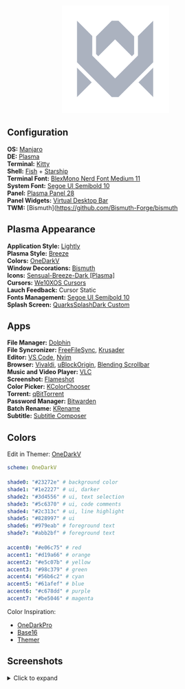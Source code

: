 <p align="center">
  <img width="250" src="images/logos/vitormelo.png" alt="Vitor Melo logo">
</p>

## Configuration
**OS:** [Manjaro](https://manjaro.org/downloads/official/kde)<br>
**DE:** [Plasma](https://kde.org/pt-br/plasma-desktop)<br>
**Terminal:** [Kitty](https://sw.kovidgoyal.net/kitty)<br>
**Shell:** [Fish](https://fishshell.com) + [Starship](https://starship.rs)<br>
**Terminal Font:** [BlexMono Nerd Font Medium 11](https://github.com/IBM/plex)<br>
**System Font:** [Segoe UI Semibold 10](https://docs.microsoft.com/pt-br/typography/font-list/segoe-ui)<br>
**Panel:** [Plasma Panel 28](https://userbase.kde.org/Plasma/Panels)<br>
**Panel Widgets:** [Virtual Desktop Bar](https://github.com/wsdfhjxc/virtual-desktop-bar)<br>
**TWM:** [Bismuth](https://github.com/Bismuth-Forge/bismuth

## Plasma Appearance
**Application Style:** [Lightly](https://github.com/Luwx/Lightly)<br>
**Plasma Style:** [Breeze](https://archlinux.org/packages/extra/x86_64/breeze)<br>
**Colors:** [OneDarkV](config/kde/kde.colors)<br>
**Window Decorations:** [Bismuth](https://github.com/Bismuth-Forge/bismuth)<br>
**Icons:** [Sensual-Breeze-Dark [Plasma]](https://store.kde.org/p/1373825)<br>
**Cursors:** [We10XOS Cursors](https://store.kde.org/p/1381208)<br>
**Lauch Feedback:** Cursor Static<br>
**Fonts Management:** [Segoe UI Semibold 10](https://docs.microsoft.com/pt-br/typography/font-list/segoe-ui)<br>
**Splash Screen:** [QuarksSplashDark Custom](config/kde/splash-screen/onedarkv)<br>

## Apps
**File Manager:** [Dolphin](https://apps.kde.org/dolphin)<br>
**File Syncronizer:** [FreeFileSync](https://freefilesync.org), [Krusader](https://krusader.org)<br>
**Editor:** [VS Code](https://code.visualstudio.com), [Nvim](https://neovim.io)<br>
**Browser:** [Vivaldi](https://vivaldi.com/pt-br), [uBlockOrigin](https://chrome.google.com/webstore/detail/ublock-origin/cjpalhdlnbpafiamejdnhcphjbkeiagm), [Blending Scrollbar](https://chrome.google.com/webstore/detail/blending-scrollbar/ajjnokaolfbjimgelmdmdlijoclmjnag)<br>
**Music and Video Player:** [VLC](https://www.videolan.org/vlc)<br>
**Screenshot:** [Flameshot](https://flameshot.org)<br>
**Color Picker:** [KColorChooser](https://apps.kde.org/kcolorchooser)<br>
**Torrent:** [qBitTorrent](https://www.qbittorrent.org)<br>
**Password Manager:** [Bitwarden](https://bitwarden.com)<br>
**Batch Rename:** [KRename](https://apps.kde.org/krename)<br>
**Subtitle:** [Subtitle Composer](https://subtitlecomposer.kde.org)<br>

## Colors
Edit in Themer: [OneDarkV](https://themer.dev/?colors.dark.accent0=%23e06c75&colors.dark.accent1=%23d19a66&colors.dark.accent2=%23e5c07b&colors.dark.accent3=%2398c379&colors.dark.accent4=%2356b6c2&colors.dark.accent5=%2361afef&colors.dark.accent6=%23c678dd&colors.dark.accent7=%23be5046&colors.dark.shade0=%23282c34&colors.dark.shade1=%231e2227&colors.dark.shade2=%233d4556&colors.dark.shade3=%235c6370&colors.dark.shade4=%232c313c&colors.dark.shade5=%23828997&colors.dark.shade6=%23979eab&colors.dark.shade7=%23abb2bf&colors.light.accent0=%23e45649&colors.light.accent1=%23986801&colors.light.accent2=%23c18401&colors.light.accent3=%2350a14f&colors.light.accent4=%230184bc&colors.light.accent5=%234078f2&colors.light.accent6=%23a626a4&colors.light.accent7=%23ca1243&colors.light.shade0=%23fafafa&colors.light.shade1=%23CDCED1&colors.light.shade2=%23a0a1a7&colors.light.shade3=%239d9d9f&colors.light.shade4=%2383858B&colors.light.shade5=%23696c77&colors.light.shade6=%2351535D&colors.light.shade7=%23383a42&activeColorSet=dark&calculateIntermediaryShades.dark=false&calculateIntermediaryShades.light=false)

```yml
scheme: OneDarkV

shade0: "#23272e" # background color
shade1: "#1e2227" # ui, darker
shade2: "#3d4556" # ui, text selection
shade3: "#5c6370" # ui, code comments
shade4: "#2c313c" # ui, line highlight
shade5: "#828997" # ui
shade6: "#979eab" # foreground text
shade7: "#abb2bf" # foreground text

accent0: "#e06c75" # red
accent1: "#d19a66" # orange
accent2: "#e5c07b" # yellow
accent3: "#98c379" # green
accent4: "#56b6c2" # cyan
accent5: "#61afef" # blue
accent6: "#c678dd" # purple
accent7: "#be5046" # magenta
```

Color Inspiration:
- [OneDarkPro](https://github.com/Binaryify/OneDark-Pro)
- [Base16](https://github.com/LalitMaganti/base16-onedark-scheme)
- [Themer](https://themer.dev/?colors.dark.accent0=%23e06c75&colors.dark.accent1=%23d19a66&colors.dark.accent2=%23e5c07b&colors.dark.accent3=%2398c379&colors.dark.accent4=%2356b6c2&colors.dark.accent5=%2361afef&colors.dark.accent6=%23c678dd&colors.dark.accent7=%23be5046&colors.dark.shade0=%23282c34&colors.dark.shade1=%23393e48&colors.dark.shade2=%234b515c&colors.dark.shade3=%235c6370&colors.dark.shade4=%23636d83&colors.dark.shade5=%23828997&colors.dark.shade6=%23979eab&colors.dark.shade7=%23abb2bf&colors.light.accent0=%23e45649&colors.light.accent1=%23986801&colors.light.accent2=%23c18401&colors.light.accent3=%2350a14f&colors.light.accent4=%230184bc&colors.light.accent5=%234078f2&colors.light.accent6=%23a626a4&colors.light.accent7=%23ca1243&colors.light.shade0=%23fafafa&colors.light.shade1=%23CDCED1&colors.light.shade2=%23a0a1a7&colors.light.shade3=%239d9d9f&colors.light.shade4=%2383858B&colors.light.shade5=%23696c77&colors.light.shade6=%2351535D&colors.light.shade7=%23383a42&activeColorSet=dark&calculateIntermediaryShades.dark=false&calculateIntermediaryShades.light=false)

## Screenshots
<details>
  <summary>Click to expand</summary>
  <img src="images/screenshots/desktop.png" alt="Dolphin">
</details>

